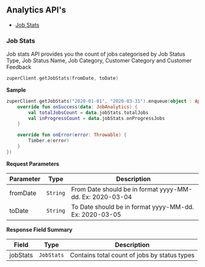 ## Analytics API's

- [Job Stats](#job-stats-)

### Job Stats

Job stats API provides you the count of jobs categorised by Job Status Type, Job Status Name, Job Category, Customer Category and Customer Feedback

```kotlin
zuperClient.getJobStats(fromDate, toDate)
```

**Sample**

```kotlin
zuperClient.getJobStats("2020-01-01", "2020-03-31").enqueue(object : ApiCallback<JobAnalytics>() {
    override fun onSuccess(data: JobAnalytics) {
        val totalJobsCount = data.jobStats.totalJobs
        val inProgressCount = data.jobStats.onProgressJobs
    }

    override fun onError(error: Throwable) {
        Timber.e(error)
    }
})
```

**Request Parameters**

| **Parameter** | **Type** | **Description**                                          |
| ------------- | -------- | -------------------------------------------------------- |
| fromDate      | `String` | From Date should be in format yyyy-MM-dd. Ex: 2020-03-04 |
| toDate        | `String` | To Date should be in format yyyy-MM-dd. Ex: 2020-03-05   |

**Response Field Summary**

| **Field** | **Type**   | **Description**                              |
| --------- | ---------- | -------------------------------------------- |
| jobStats  | `JobStats` | Contains total count of jobs by status types |

